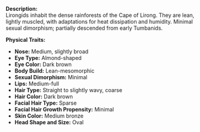 **Description:**  
Lirongids inhabit the dense rainforests of the Cape of Lirong. They are lean, lightly muscled, with adaptations for heat dissipation and humidity. Minimal sexual dimorphism; partially descended from early Tumbanids.

**Physical Traits:**
- **Nose:** Medium, slightly broad
- **Eye Type:** Almond-shaped
- **Eye Color:** Dark brown
- **Body Build:** Lean-mesomorphic
- **Sexual Dimorphism:** Minimal
- **Lips:** Medium-full
- **Hair Type:** Straight to slightly wavy, coarse
- **Hair Color:** Dark brown
- **Facial Hair Type:** Sparse
- **Facial Hair Growth Propensity:** Minimal
- **Skin Color:** Medium bronze
- **Head Shape and Size:** Oval